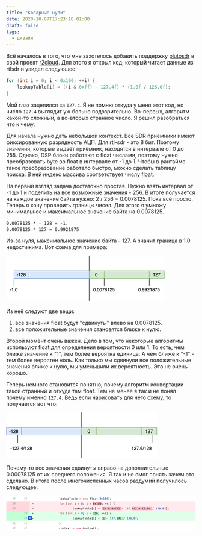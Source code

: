 ```yaml
---
title: "Коварные нули"
date: 2020-10-07T17:23:18+01:00
draft: false
tags:
  - дизайн
---
```


Всё началось в того, что мне захотелось добавить поддержку [plutosdr](https://www.analog.com/en/design-center/evaluation-hardware-and-software/evaluation-boards-kits/adalm-pluto.html#) в свой проект [r2cloud](https://github.com/dernasherbrezon/r2cloud). Для этого я открыл код, который читает данные из rtlsdr и увидел следующее:

```java
for (int i = 0; i < 0x100; ++i) {
	lookupTable[i] = ((i & 0xff) - 127.4f) * (1.0f / 128.0f);
}
```

Мой глаз зацепился за ```127.4```. Я не помню откуда у меня этот код, но число ```127.4``` выглядит уж больно подозрительно. Во-первых, алгоритм какой-то сложный, а во-вторых странное число. Я решил разобраться что к чему.

Для начала нужно дать небольшой контекст. Все SDR приёмники имеют фиксированную разрядность АЦП. Для rtl-sdr - это 8 бит. Поэтому значения, которые выдаёт приёмник, находятся в интервале от 0 до 255. Однако, DSP блоки работают с float числами, поэтому нужно преобразовать byte во float в интервале от -1 до 1. Чтобы в рантайме такое преобразование работало быстро, можно сделать таблицу поиска. В ней индекс массива соответствует числу float.

На первый взгляд задача достаточно простая. Нужно взять интервал от -1 до 1 и поделить на все возможные значения - 256. В итоге получается на каждое значение байта нужно: 2 / 256 = 0.0078125. Пока всё просто. Теперь я хочу проверить границы чисел. Для этого я умножу минимальное и максимальное значение байта на 0.0078125.

```
0.0078125 * - 128 = -1.
0.0078125 * 127 = 0.9921875
```

Из-за нуля, максимальное значение байта - 127. А значит граница в 1.0 недостижима. Вот схема для примера:

![](/img/how-to-map-zero/1.png)

Из неё следуют две вещи:

  1. все значения float будут "сдвинуты" влево на 0.0078125.
  2. все положительные значения становятся ближе к нулю.

Второй момент очень важен. Дело в том, что некоторые алгоритмы используют float для определения вероятности 0 или 1. То есть, чем ближе значение к "1", тем более вероятна единица. А чем ближе к "-1" - тем более вероятен ноль. Как только мы сдвинули все положительные значения ближе к нулю, мы уменьшили их вероятность. Это не очень хорошо.

Теперь немного становится понятно, почему алгоритм конвертации такой странный и откуда там float. Тем не менее я так и не понял почему именно ```127.4```. Ведь если нарисовать для него схему, то получается вот что:

![](/img/how-to-map-zero/2.png)

Почему-то все значения сдвинуты вправо на дополнительные 0.00078125 от их среднего положения. Я так и не смог понять зачем это сделано. В итоге после многочисленных часов раздумий получилось следующее:

![](/img/how-to-map-zero/3.png)
